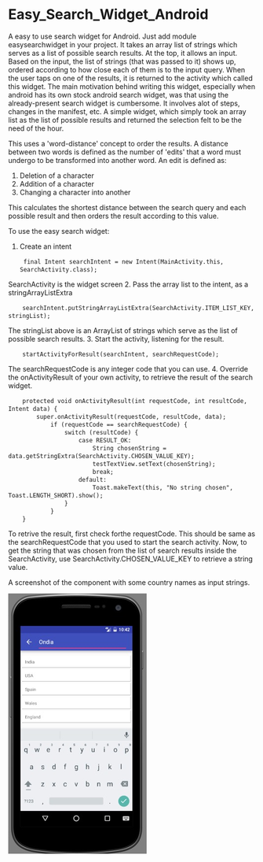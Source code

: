 # Easy_Search_Widget_Android
A easy to use search widget for Android. Just add module easysearchwidget in your project. It takes an array list of strings which serves as a list of possible search results. At the top, it allows an input. Based on the input, the list of strings (that was passed to it) shows up, ordered according to how close each of them is to the input query. When the user taps on one of the results, it is returned to the activity which called this widget. The main motivation behind writing this widget, especially when android has its own stock android search widget, was that using the already-present search widget is cumbersome. It involves alot of steps, changes in the manifest, etc. A simple widget, which simply took an array list as the list of possible results and returned the selection felt to be the need of the hour. 

This uses a 'word-distance' concept to order the results. A distance between two words is defined as the number of 'edits' that a word must undergo to be transformed into another word. An edit is defined as:

1. Deletion of a character
2. Addition of a character
3. Changing a character into another 

This calculates the shortest distance between the search query and each possible result and then orders the result according to this value. 

To use the easy search widget: 

1. Create an intent 

		final Intent searchIntent = new Intent(MainActivity.this, SearchActivity.class);
SearchActivity is the widget screen
2. Pass the array list to the intent, as a stringArrayListExtra

		searchIntent.putStringArrayListExtra(SearchActivity.ITEM_LIST_KEY, stringList);
The stringList above is an ArrayList of strings which serve as the list of possible search results. 
3. Start the activity, listening for the result. 

		startActivityForResult(searchIntent, searchRequestCode);
The searchRequestCode is any integer code that you can use.
4. Override the onActivityResult of your own activity, to retrieve the result of the search widget. 

		protected void onActivityResult(int requestCode, int resultCode, Intent data) {
			super.onActivityResult(requestCode, resultCode, data);
				if (requestCode == searchRequestCode) {
					switch (resultCode) {
						case RESULT_OK:
							String chosenString = data.getStringExtra(SearchActivity.CHOSEN_VALUE_KEY);
							testTextView.setText(chosenString);
							break;
						default:
							Toast.makeText(this, "No string chosen", Toast.LENGTH_SHORT).show();
					}
				}
		}
To retrive the result, first check forthe requestCode. This should be same as the searchRequestCode that you used to start the search activity. Now, to get the string that was chosen from the list of search results inside the SearchActivity, use SearchActivity.CHOSEN_VALUE_KEY to retrieve a string value. 

A screenshot of the component with some country names as input strings. 

![Alt text](/Screenshot.jpg?raw=true "Optional Title")
